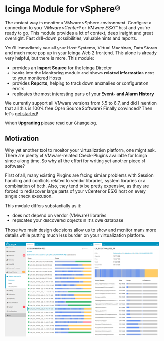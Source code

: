 Icinga Module for vSphere®
==========================

The easiest way to monitor a VMware vSphere environment. Configure a connection
to your *VMware vCenter®* or *VMware ESXi™* host and you're ready to go. This
module provides a lot of context, deep insight and great oversight. Fast
drill-down possibilities, valuable hints and reports.

You'll immediately see all your Host Systems, Virtual Machines, Data Stores and
much more pop up in your Icinga Web 2 frontend. This alone is already very helpful,
but there is more. This module:

* provides an **Import Source** for the Icinga Director
* hooks into the Monitoring module and shows **related information** next to
  your monitored Hosts
* provides **Reports**, helping to track down anomalies or configuration errors
* replicates the most interesting parts of your **Event- and Alarm History**

We currently support all VMware versions from 5.5 to 6.7, and did I mention that
all this is 100% free Open Source Software? Finally convinced? Then let's [get started](doc/01-Installation.md)!

When **Upgrading** please read our [Changelog](doc/84-Changelog.md).

Motivation
----------

Why yet another tool to monitor your virtualization platform, one might ask.
There are plenty of VMware-related Check-Plugins available for Icinga since a
long time. So why all the effort for writing yet another piece of software?

First of all, many existing Plugins are facing similar problems with Session
handling and conflicts related to vendor libraries, system libraries or a
combination of both. Also, they tend to be pretty expensive, as they are forced
to rediscover large parts of your vCenter or ESXi host on every single check
execution.

This module differs substantially as it:

* does not depend on vendor (VMware) libraries
* replicates your discovered objects in it's own database

Those two main design decisions allow us to show and monitor many more details
while putting much less burden on your virtualization platform.


![VMware vSphere Datastores](doc/screenshot/00_preview/00_preview_vmware-vsphere-datastores.png)
